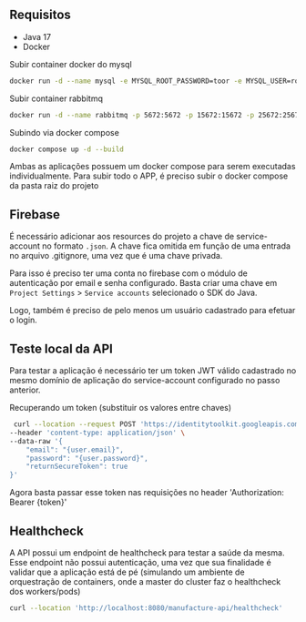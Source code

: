 ## Requisitos

- Java 17
- Docker

Subir container docker do mysql

````bash
docker run -d --name mysql -e MYSQL_ROOT_PASSWORD=toor -e MYSQL_USER=root -p 3306:3306 mysql:8.0.20 
````

Subir container rabbitmq

````bash
docker run -d --name rabbitmq -p 5672:5672 -p 15672:15672 -p 25672:25672 rabbitmq:3.8-management
````

Subindo via docker compose

````bash
docker compose up -d --build
````

Ambas as aplicações possuem um docker compose para serem executadas individualmente. Para subir todo o APP, é preciso subir o docker compose da pasta raiz do projeto

## Firebase

É necessário adicionar aos resources do projeto a chave de service-account no formato `.json`.
A chave fica omitida em função de uma entrada no arquivo .gitignore, uma vez que é uma chave privada.

Para isso é preciso ter uma conta no firebase com o módulo de autenticação por email e senha configurado.
Basta criar uma chave em `Project Settings` > `Service accounts` selecionado o SDK do Java.

Logo, também é preciso de pelo menos um usuário cadastrado para efetuar o login.

## Teste local da API

Para testar a aplicação é necessário ter um token JWT válido cadastrado no mesmo domínio de aplicação do service-account configurado no passo anterior.

Recuperando um token (substituir os valores entre chaves)
````bash
 curl --location --request POST 'https://identitytoolkit.googleapis.com/v1/accounts:signInWithPassword?key={apikey}' \
--header 'content-type: application/json' \
--data-raw '{
    "email": "{user.email}",
    "password": "{user.password}",
    "returnSecureToken": true
}'
````

Agora basta passar esse token nas requisições no header 'Authorization: Bearer {token}'

## Healthcheck

A API possui um endpoint de healthcheck para testar a saúde da mesma. Esse endpoint não possui autenticação, uma vez que sua finalidade é validar que a aplicação está de pé (simulando um ambiente de orquestração de containers, onde a master do cluster faz o healthcheck dos workers/pods)

````bash
curl --location 'http://localhost:8080/manufacture-api/healthcheck'
````
